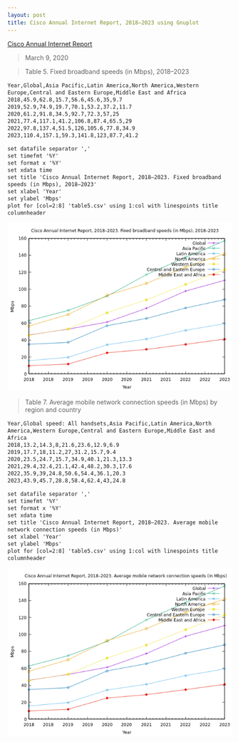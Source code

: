```yaml
---
layout: post
title: Cisco Annual Internet Report, 2018–2023 using Gnuplot
---
```


[Cisco Annual Internet Report](https://www.cisco.com/c/en/us/solutions/executive-perspectives/annual-internet-report/index.html)

> March 9, 2020

> Table 5. Fixed broadband speeds (in Mbps), 2018–2023

```
Year,Global,Asia Pacific,Latin America,North America,Western Europe,Central and Eastern Europe,Middle East and Africa
2018,45.9,62.8,15.7,56.6,45.6,35,9.7
2019,52.9,74.9,19.7,70.1,53.2,37.2,11.7
2020,61.2,91.8,34.5,92.7,72.3,57,25
2021,77.4,117.1,41.2,106.8,87.4,65.5,29
2022,97.8,137.4,51.5,126,105.6,77.8,34.9
2023,110.4,157.1,59.3,141.8,123,87.7,41.2
```

```
set datafile separator ','
set timefmt '%Y'
set format x '%Y'
set xdata time
set title 'Cisco Annual Internet Report, 2018–2023. Fixed broadband speeds (in Mbps), 2018–2023'
set xlabel 'Year'
set ylabel 'Mbps'
plot for [col=2:8] 'table5.csv' using 1:col with linespoints title columnheader
```

![Table 5](/images/Cisco/table5.png)


> Table 7. Average mobile network connection speeds (in Mbps) by region and country

```
Year,Global speed: All handsets,Asia Pacific,Latin America,North America,Western Europe,Central and Eastern Europe,Middle East and Africa
2018,13.2,14.3,8,21.6,23.6,12.9,6.9
2019,17.7,18,11.2,27,31.2,15.7,9.4
2020,23.5,24.7,15.7,34.9,40.1,21.3,13.3
2021,29.4,32.4,21.1,42.4,48.2,30.3,17.6
2022,35.9,39,24.8,50.6,54.4,36.1,20.3
2023,43.9,45.7,28.8,58.4,62.4,43,24.8
```

```
set datafile separator ','
set timefmt '%Y'
set format x '%Y'
set xdata time
set title 'Cisco Annual Internet Report, 2018–2023. Average mobile network connection speeds (in Mbps)'
set xlabel 'Year'
set ylabel 'Mbps'
plot for [col=2:8] 'table5.csv' using 1:col with linespoints title columnheader
```

![Table 7](/images/Cisco/table7.png)